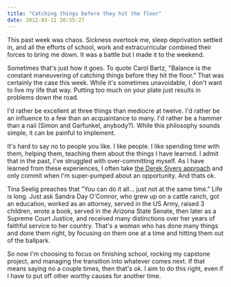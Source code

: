 ```yaml
---
title: "Catching things before they hit the floor"
date: 2012-03-11 20:55:27
---
```


This past week was chaos. Sickness overtook me, sleep deprivation settled in, and all the efforts of school, work and extracurricular combined their forces to bring me down. It was a battle but I made it to the weekend.

Sometimes that's just how it goes. To quote Carol Bartz, "Balance is the constant maneuvering of catching things before they hit the floor.” That was certainly the case this week. While it's sometimes unavoidable, I don't want to live my life that way. Putting too much on your plate just results in problems down the road.

I'd rather be excellent at three things than mediocre at twelve. I'd rather be an influence to a few than an acquaintance to many. I'd rather be a hammer than a nail (Simon and Garfunkel, anybody?). While this philosophy sounds simple, it can be painful to implement.

It's hard to say no to people you like. I like people. I like spending time with them, helping them, teaching them about the things I have learned. I admit that in the past, I've struggled with over-committing myself. As I have learned from these experiences, I often take <a href="http://sivers.org/hellyeah" target="_blank" rel="noopener noreferrer">the Derek Sivers approach</a> and only commit when I'm super-pumped about an opportunity. And thats ok.

Tina Seelig preaches that "You can do it all... just not at the same time." Life is long. Just ask Sandra Day O'Connor, who grew up on a cattle ranch, got an education, worked as an attorney, served in the US Army, raised 3 children, wrote a book, served in the Arizona State Senate, then later as a Supreme Court Justice, and received many distinctions over her years of faithful service to her country. That's a woman who has done many things and done them right, by focusing on them one at a time and hitting them out of the ballpark.

So now I'm choosing to focus on finishing school, rocking my capstone project, and managing the transition into whatever comes next. If that means saying no a couple times, then that's ok. I aim to do this right, even if I have to put off other worthy causes for another time.
